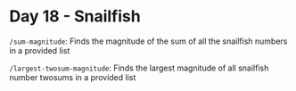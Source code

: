 # Day 18 - Snailfish

`/sum-magnitude`: Finds the magnitude of the sum of all the snailfish numbers in a provided list

`/largest-twosum-magnitude`: Finds the largest magnitude of all snailfish number twosums in a provided list